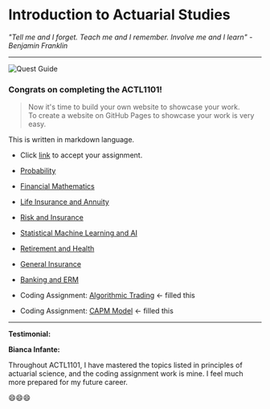 
# Introduction to Actuarial Studies 

_"Tell me and I forget. Teach me and I remember. Involve me and I learn" - Benjamin Franklin_

---
![Quest Guide](quest.jpg)

### Congrats on completing the ACTL1101!

>Now it's time to build your own website to showcase your work.  
>To create a website on GitHub Pages to showcase your work is very easy.

This is written in markdown language. 
>
* Click [link](https://classroom.github.com/a/urlUeIOS) to accept your assignment.


* [Probability](probability.md)
* [Financial Mathematics](financial_math.md)
* [Life Insurance and Annuity](life.md)
* [Risk and Insurance](risk.md)
* [Statistical Machine Learning and AI](statsml.md)
* [Retirement and Health](super.md)
* [General Insurance](general.md)
* [Banking and ERM](banking.md)
* Coding Assignment: [Algorithmic Trading](algotrading.md) <- filled this
* Coding Assignment: [CAPM Model](capm.md) <- filled this




---
**Testimonial:**

**Bianca Infante:** 

Throughout ACTL1101, I have mastered the topics listed in principles of actuarial science, and the coding assignment work is mine. I feel much more prepared for my future career.

😄😄😄
